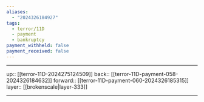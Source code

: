 ```yaml
---
aliases:
  - "2024326184927"
tags:
  - terror/11D
  - payment
  - bankruptcy
payment_withheld: false
payment_received: false
---
```




***

up:: [[terror-11D-2024275124509]]
back:: [[terror-11D-payment-058-2024326184632]]
forward:: [[terror-11D-payment-060-2024326185315]]
layer:: [[brokenscale|layer-333]]

***
